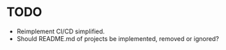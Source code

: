 # TODO
- Reimplement CI/CD simplified.
- Should README.md of projects be implemented, removed or ignored?
